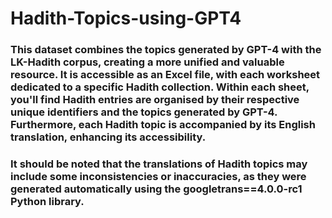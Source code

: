 # Hadith-Topics-using-GPT4
### This dataset combines the topics generated by GPT-4 with the LK-Hadith corpus, creating a more unified and valuable resource. It is accessible as an Excel file, with each worksheet dedicated to a specific Hadith collection. Within each sheet, you'll find Hadith entries are organised by their respective unique identifiers and the topics generated by GPT-4. Furthermore, each Hadith topic is accompanied by its English translation, enhancing its accessibility.

### It should be noted that the translations of Hadith topics may include some inconsistencies or inaccuracies, as they were generated automatically using the googletrans==4.0.0-rc1 Python library.


